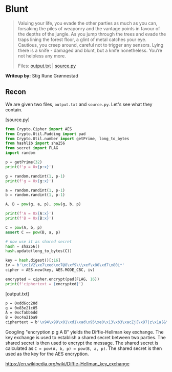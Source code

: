# Blunt
> Valuing your life, you evade the other parties as much as you can, forsaking the piles of weaponry and the vantage points in favour of the depths of the jungle. As you jump through the trees and evade the traps lining the forest floor, a glint of metal catches your eye. Cautious, you creep around, careful not to trigger any sensors. Lying there is a knife - damaged and blunt, but a knife nonetheless. You’re not helpless any more.
> 
> Files: 
> [output.txt](crypto_blunt/challenge/output.txt) |
> [source.py](crypto_blunt/challenge/source.py)

**Writeup by:** Stig Rune Grønnestad

## Recon

We are given two files, `output.txt` and `source.py`. Let's see what they contain.

[source.py]
```python
from Crypto.Cipher import AES
from Crypto.Util.Padding import pad
from Crypto.Util.number import getPrime, long_to_bytes
from hashlib import sha256
from secret import FLAG
import random

p = getPrime(32)
print(f'p = 0x{p:x}')

g = random.randint(1, p-1)
print(f'g = 0x{g:x}')

a = random.randint(1, p-1)
b = random.randint(1, p-1)

A, B = pow(g, a, p), pow(g, b, p)

print(f'A = 0x{A:x}')
print(f'B = 0x{B:x}')

C = pow(A, b, p)
assert C == pow(B, a, p)

# now use it as shared secret
hash = sha256()
hash.update(long_to_bytes(C))

key = hash.digest()[:16]
iv = b'\xc1V2\xe7\xed\xc7@8\xf9\\\xef\x80\xd7\x80L*'
cipher = AES.new(key, AES.MODE_CBC, iv)

encrypted = cipher.encrypt(pad(FLAG, 16))
print(f'ciphertext = {encrypted}')
```

[output.txt]
```bash
p = 0xdd6cc28d
g = 0x83e21c05
A = 0xcfabb6dd
B = 0xc4a21ba9
ciphertext = b'\x94\x99\x01\xd1\xad\x95\xe0\x13\xb3\xacZj{\x97|z\x1a(&\xe8\x01\xe4Y\x08\xc4\xbeN\xcd\xb2*\xe6{'
```

Googling "encryption p g A B" yields the Diffie-Hellman key exchange. The key exchange is used to establish a shared secret between two parties. The shared secret is then used to encrypt the message. The shared secret is calculated as `C = pow(A, b, p) = pow(B, a, p)`. The shared secret is then used as the key for the AES encryption.

https://en.wikipedia.org/wiki/Diffie–Hellman_key_exchange

